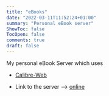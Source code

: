 ```yaml
---
title: "eBooks"
date: "2022-03-11T11:52:24+01:00"
summary: "Personal eBook server"
ShowToc: false
TocOpen: false
comments: true
draft: false
---
```


My personal eBook Server which uses

+ [Calibre-Web](https://github.com/janeczku/calibre-web)

+ Link to the server --> [online](https://book.mjindra.eu)
